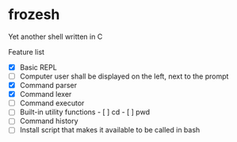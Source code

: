 # frozesh
Yet another shell written in C

Feature list
- [x] Basic REPL
- [ ] Computer user shall be displayed on the left, next to the prompt
- [x] Command parser
- [x] Command lexer
- [ ] Command executor
- [ ] Built-in utility functions
      - [ ] cd
      - [ ] pwd
- [ ] Command history
- [ ] Install script that makes it available to be called in bash
